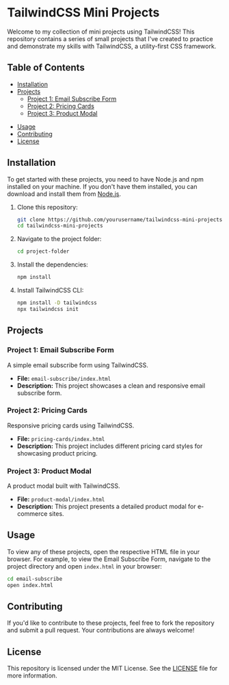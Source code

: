 # TailwindCSS Mini Projects

Welcome to my collection of mini projects using TailwindCSS! This repository contains a series of small projects that I've created to practice and demonstrate my skills with TailwindCSS, a utility-first CSS framework.

## Table of Contents

- [Installation](#installation)
- [Projects](#projects)
  - [Project 1: Email Subscribe Form](#project-1-email-subscribe-form)
  - [Project 2: Pricing Cards](#project-2-pricing-cards)
  - [Project 3: Product Modal](#project-3-product-modal)
<!--  - [Project 2: Image Gallery](#project-2-image-gallery)
  - [Project 3: Login Modal](#project-3-login-modal)
   -->
- [Usage](#usage)
- [Contributing](#contributing)
- [License](#license)

## Installation

To get started with these projects, you need to have Node.js and npm installed on your machine. If you don't have them installed, you can download and install them from [Node.js](https://nodejs.org/).

1. Clone this repository:

   ```bash
   git clone https://github.com/yourusername/tailwindcss-mini-projects.git
   cd tailwindcss-mini-projects
   ```

2. Navigate to the project folder:

   ```bash
   cd project-folder
   ```

3. Install the dependencies:

   ```bash
   npm install
   ```

4. Install TailwindCSS CLI:

   ```bash
   npm install -D tailwindcss
   npx tailwindcss init
   ```

## Projects

### Project 1: Email Subscribe Form

A simple email subscribe form using TailwindCSS.

- **File:** `email-subscribe/index.html`
- **Description:** This project showcases a clean and responsive email subscribe form.

### Project 2: Pricing Cards

Responsive pricing cards using TailwindCSS.

- **File:** `pricing-cards/index.html`
- **Description:** This project includes different pricing card styles for showcasing product pricing.

### Project 3: Product Modal

A product modal built with TailwindCSS.

- **File:** `product-modal/index.html`
- **Description:** This project presents a detailed product modal for e-commerce sites.
  
<!-- ### Project 2: Image Gallery

A responsive image gallery built with TailwindCSS.

- **File:** `image-gallery/index.html`
- **Description:** This project demonstrates a grid-based image gallery layout.

### Project 3: Login Modal

A login modal designed with TailwindCSS.

- **File:** `login-modal/index.html`
- **Description:** This project features a modal dialog for user login.



-->

## Usage

To view any of these projects, open the respective HTML file in your browser. For example, to view the Email Subscribe Form, navigate to the project directory and open `index.html` in your browser:

```bash
cd email-subscribe
open index.html
```

## Contributing

If you'd like to contribute to these projects, feel free to fork the repository and submit a pull request. Your contributions are always welcome!

## License

This repository is licensed under the MIT License. See the [LICENSE](LICENSE) file for more information.

